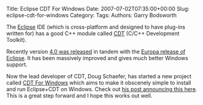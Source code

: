 Title: Eclipse CDT For Windows
Date: 2007-07-02T07:35:00+00:00
Slug: eclipse-cdt-for-windows
Category: 
Tags: 
Authors: Garry Bodsworth

The <a href="http://www.eclipse.org">Eclipse</a> IDE (which is cross-platform and designed to have plug-ins written for) has a good C++ module called <a href="http://www.eclipse.org/cdt/">CDT</a> (C/C++ Development Toolkit).

Recently version <a href="http://help.eclipse.org/help33/index.jsp?topic=/org.eclipse.cdt.doc.user/concepts/cdt_c_whatsnew.htm">4.0 was released</a> in tandem with the <a href="http://www.eclipse.org/org/press-release/20070627_europarelease.php">Europa release of Eclipse</a>.  It has been massively improved and gives much better Windows support.

Now the lead developer of CDT, Doug Schaefer, has started a new project called <a href="http://sourceforge.net/projects/cdt-windows">CDT For Windows</a> which aims to make it obscenely simple to install and run Eclipse+CDT on Windows.  Check out <a href="http://cdtdoug.blogspot.com/2007/06/introducing-cdt-for-windows.html">his post announcing this here</a>.  This is a great step forward and I hope this works out well.
